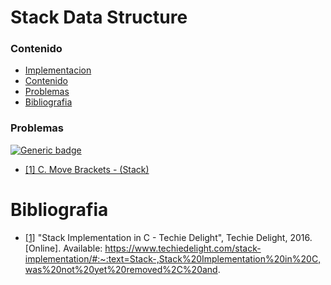 # Stack Data Structure

### Contenido

* [Implementacion](#)
* [Contenido](#contenido)
* [Problemas](#problemas)
* [Bibliografia](#bibliografia)

### Problemas

[![Generic badge](https://img.shields.io/badge/CodeForces-Easy-green.svg)](https://codeforces.com/problemset)

* [[1] C. Move Brackets - (Stack)](https://codeforces.com/contest/1374/problem/C)

# Bibliografia

* [[1]](https://www.techiedelight.com/stack-implementation/#:~:text=Stack-,Stack%20Implementation%20in%20C,was%20not%20yet%20removed%2C%20and) "Stack Implementation in C - Techie Delight", Techie Delight, 2016. [Online]. Available: https://www.techiedelight.com/stack-implementation/#:~:text=Stack-,Stack%20Implementation%20in%20C,was%20not%20yet%20removed%2C%20and.
